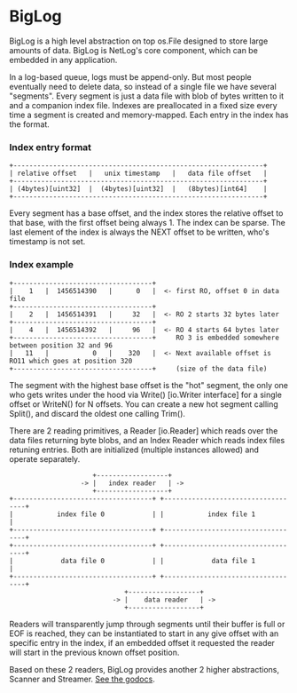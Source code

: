 # BigLog

BigLog is a high level abstraction on top os.File designed to store large amounts of data. BigLog is NetLog's core component, which can be embedded in any application.

In a log-based queue, logs must be append-only. But most people eventually need to delete data, so instead of a single file we have several "segments". Every segment is just a data file with blob of bytes written to it and a companion index file. Indexes are preallocated in a fixed size every time a segment is created and memory-mapped. Each entry in the index has the format.

### Index entry format

```
+---------------------------------------------------------------+
| relative offset   |   unix timestamp   |   data file offset   |
+---------------------------------------------------------------+
| (4bytes)[uint32]  |  (4bytes)[uint32]  |   (8bytes)[int64]    |
+---------------------------------------------------------------+
```

Every segment has a base offset, and the index stores the relative offset to that base, with the first offset being always 1. The index can be sparse. The last element of the index is always the NEXT offset to be written, who's timestamp is not set.

### Index example

```
+-----------------------------------+
|    1   |  1456514390   |      0   |  <- first RO, offset 0 in data file
+-----------------------------------+
|    2   |  1456514391   |     32   |  <- RO 2 starts 32 bytes later
+-----------------------------------+
|    4   |  1456514392   |     96   |  <- RO 4 starts 64 bytes later
+-----------------------------------+     RO 3 is embedded somewhere between position 32 and 96
|   11   |           0   |    320   |  <- Next available offset is RO11 which goes at position 320
+-----------------------------------+     (size of the data file)
```

The segment with the highest base offset is the "hot" segment, the only one who gets writes under the hood via Write() [io.Writer interface] for a single offset or WriteN() for N offsets. You can create a new hot segment calling Split(), and discard the oldest one calling Trim().

There are 2 reading primitives, a Reader [io.Reader] which reads over the data files returning byte blobs, and an Index Reader which reads index files retuning entries. Both are initialized (multiple instances allowed) and operate separately.

```
                     +------------------+
                  -> |   index reader   | ->
                     +------------------+
+-----------------------------------+ +-----------------------------------+
|           index file 0            | |           index file 1            |
+-----------------------------------+ +-----------------------------------+
+-----------------------------------+ +-----------------------------------+
|            data file 0            | |            data file 1            |
+-----------------------------------+ +-----------------------------------+
                             +------------------+
                          -> |    data reader   | ->
                             +------------------+
```

Readers will transparently jump through segments until their buffer is full or EOF is reached, they can be instantiated to start in any give offset with an specific entry in the index, if an embedded offset it requested the reader will start in the previous known offset position.

Based on these 2 readers, BigLog provides another 2 higher abstractions, Scanner and Streamer. [See the godocs](https://godoc.org/github.com/ninibe/netlog/biglog).
